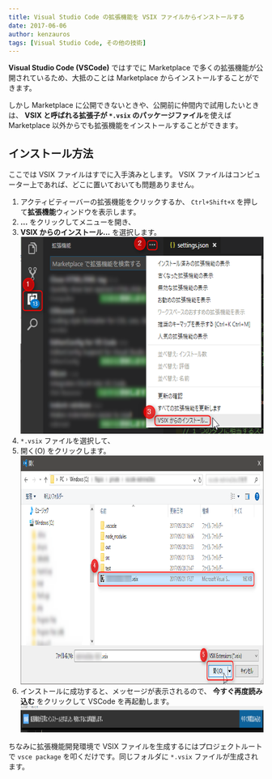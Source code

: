 ```yaml
---
title: Visual Studio Code の拡張機能を VSIX ファイルからインストールする
date: 2017-06-06
author: kenzauros
tags: [Visual Studio Code, その他の技術]
---
```


**Visual Studio Code (VSCode)** ではすでに Marketplace で多くの拡張機能が公開されているため、大抵のことは Marketplace からインストールすることができます。

しかし Marketplace に公開できないときや、公開前に仲間内で試用したいときは、 **VSIX と呼ばれる拡張子が `*.vsix` のパッケージファイル**を使えば Marketplace 以外からでも拡張機能をインストールすることができます。

## インストール方法

ここでは VSIX ファイルはすでに入手済みとします。 VSIX ファイルはコンピューター上であれば、どこに置いておいても問題ありません。

1. アクティビティーバーの拡張機能をクリックするか、 `Ctrl+Shift+X` を押して**拡張機能**ウィンドウを表示します。
1. **...** をクリックしてメニューを開き、
1. **VSIX からのインストール...** を選択します。
  <a href="images/how-to-install-extension-in-visual-studio-code-with-vsix-1.png"><img src="images/how-to-install-extension-in-visual-studio-code-with-vsix-1.png" alt="" width="560" height="389" class="aligncenter size-full wp-image-4474" /></a>
1. `*.vsix` ファイルを選択して、
1. 開く(O) をクリックします。
  <a href="images/how-to-install-extension-in-visual-studio-code-with-vsix-2.png"><img src="images/how-to-install-extension-in-visual-studio-code-with-vsix-2.png" alt="" width="906" height="452" class="aligncenter size-full wp-image-4475" /></a>
1. インストールに成功すると、メッセージが表示されるので、 **今すぐ再度読み込む** をクリックして VSCode を再起動します。
  <a href="images/how-to-install-extension-in-visual-studio-code-with-vsix-3.png"><img src="images/how-to-install-extension-in-visual-studio-code-with-vsix-3.png" alt="" width="1352" height="52" class="aligncenter size-full wp-image-4479" /></a>

ちなみに拡張機能開発環境で VSIX ファイルを生成するにはプロジェクトルートで `vsce package` を叩くだけです。同じフォルダに `*.vsix` ファイルが生成されます。